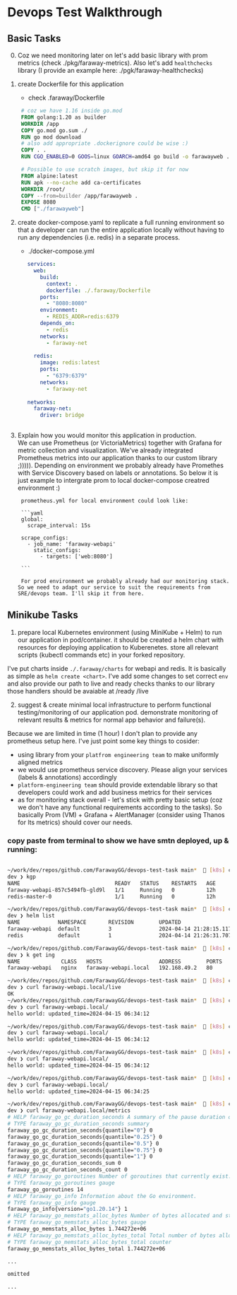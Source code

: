 # Devops Test Walkthrough

## Basic Tasks
0. Coz we need monitoring later on let's add basic library with prom metrics (check ./pkg/faraway-metrics). 
   Also let's add `healthchecks` library (I provide an example here: ./pgk/faraway-healthchecks)
1. create Dockerfile for this application
   - check .faraway/Dockerfile
   ```dockerfile
    # coz we have 1.16 inside go.mod
    FROM golang:1.20 as builder
    WORKDIR /app
    COPY go.mod go.sum ./
    RUN go mod download
    # also add appropriate .dockerignore could be wise :)
    COPY . .
    RUN CGO_ENABLED=0 GOOS=linux GOARCH=amd64 go build -o farawayweb .

    # Possible to use scratch images, but skip it for now
    FROM alpine:latest  
    RUN apk --no-cache add ca-certificates
    WORKDIR /root/
    COPY --from=builder /app/farawayweb .
    EXPOSE 8080
    CMD ["./farawayweb"]
   ```

2. create docker-compose.yaml to replicate a full running environment
    so that a developer can run the entire application locally without having
    to run any dependencies (i.e. redis) in a separate process.
   - ./docker-compose.yml
   ```yaml
      services:
        web:
          build:
            context: .
            dockerfile: ./.faraway/Dockerfile
          ports:
            - "8080:8080"
          environment:
            - REDIS_ADDR=redis:6379
          depends_on:
            - redis
          networks:
            - faraway-net
  
        redis:
          image: redis:latest
          ports:
            - "6379:6379"
          networks:
            - faraway-net
  
      networks:
        faraway-net:
          driver: bridge
  
   ```
3. Explain how you would monitor this application in production.   
        We can use Prometheus (or VictoriaMetrics) together with Grafana for metric collection and visualization. 
        We've already integrated Prometheus metrics into our application thanks to our custom library ;))))).
        Depending on environment we probably already have Promethes with Service Discovery based on labels or annotations. 
        So below it is just example to intergrate prom to local docker-compose creatred environment :)

        prometheus.yml for local environment could look like:

        ```yaml
        global:
          scrape_interval: 15s

        scrape_configs:
          - job_name: 'faraway-webapi'
            static_configs:
              - targets: ['web:8080'] 

        ```

        For prod environment we probably already had our monitoring stack. So we need to adapt our service to suit the requirements from SRE/devops team. I'll skip it from here.


## Minikube Tasks
1.  prepare local Kubernetes environment (using MiniKube + Helm) to run our application in pod/container.
it should be created a helm chart with resources for deploying application to Kuberenetes. 
store all relevant scripts (kubectl commands etc) in your forked repository.
  
  I've put charts inside `./.faraway/charts` for webapi and redis. 
  It is basically as simple as `helm create <chart>`. 
  I've add some changes to set correct `env` and also provide our path to live and ready checks thanks to our library those handlers should be avaiable at /ready /live


2.  suggest & create minimal local infrastructure to perform functional testing/monitoring of our application pod.
demonstrate monitoring of relevant results & metrics for normal app behavior and failure(s).  
  
  Because we are limited in time (1 hour) I don't plan to provide any prometheus setup here. 
  I've just point some key things to cosider:
  - using library from your `platfrom engineering team` to make uniformly aligned metrics
  - we would use prometheus service discovery. Please align your services (labels & annotations) accordingly
  - `platform-engineering team` should provide extendable library so that developers could work and add business metrics for their services
  - as for monitoring stack overall - let's stick with pretty basic setup (coz we don't have any functional requirements according to the tasks). So basically Prom (VM) + Grafana + AlertManager (consider using Thanos for lts metrics) should cover our needs.
 


### copy paste from terminal to show we have smtn deployed, up & running:
```bash

~/work/dev/repos/github.com/FarawayGG/devops-test-task main*   [k8s] config  
dev ❯ kgp
NAME                              READY   STATUS    RESTARTS   AGE
faraway-webapi-857c5494fb-gld9l   1/1     Running   0          12h
redis-master-0                    1/1     Running   0          12h

~/work/dev/repos/github.com/FarawayGG/devops-test-task main*   [k8s] config  
dev ❯ helm list                              
NAME            NAMESPACE       REVISION        UPDATED                                 STATUS          CHART                   APP VERSION
faraway-webapi  default         3               2024-04-14 21:28:15.117217907 +0300 MSK deployed        faraway-webapi-0.1.0    1.16.0     
redis           default         1               2024-04-14 21:26:31.707398535 +0300 MSK deployed        redis-19.1.0            7.2.4      

~/work/dev/repos/github.com/FarawayGG/devops-test-task main*   [k8s] config  
dev ❯ k get ing                        
NAME             CLASS   HOSTS                  ADDRESS        PORTS   AGE
faraway-webapi   nginx   faraway-webapi.local   192.168.49.2   80      12h

~/work/dev/repos/github.com/FarawayGG/devops-test-task main*   [k8s] config  
dev ❯ curl faraway-webapi.local/live                                                       
OK
~/work/dev/repos/github.com/FarawayGG/devops-test-task main*   [k8s] config  
dev ❯ curl faraway-webapi.local/    
hello world: updated_time=2024-04-15 06:34:12

~/work/dev/repos/github.com/FarawayGG/devops-test-task main*   [k8s] config  
dev ❯ curl faraway-webapi.local/
hello world: updated_time=2024-04-15 06:34:12

~/work/dev/repos/github.com/FarawayGG/devops-test-task main*   [k8s] config  
dev ❯ curl faraway-webapi.local/
hello world: updated_time=2024-04-15 06:34:12

~/work/dev/repos/github.com/FarawayGG/devops-test-task main*   [k8s] config  
dev ❯ curl faraway-webapi.local/
hello world: updated_time=2024-04-15 06:34:25

~/work/dev/repos/github.com/FarawayGG/devops-test-task main*   [k8s] config  
dev ❯ curl faraway-webapi.local/metrics
# HELP faraway_go_gc_duration_seconds A summary of the pause duration of garbage collection cycles.
# TYPE faraway_go_gc_duration_seconds summary
faraway_go_gc_duration_seconds{quantile="0"} 0
faraway_go_gc_duration_seconds{quantile="0.25"} 0
faraway_go_gc_duration_seconds{quantile="0.5"} 0
faraway_go_gc_duration_seconds{quantile="0.75"} 0
faraway_go_gc_duration_seconds{quantile="1"} 0
faraway_go_gc_duration_seconds_sum 0
faraway_go_gc_duration_seconds_count 0
# HELP faraway_go_goroutines Number of goroutines that currently exist.
# TYPE faraway_go_goroutines gauge
faraway_go_goroutines 14
# HELP faraway_go_info Information about the Go environment.
# TYPE faraway_go_info gauge
faraway_go_info{version="go1.20.14"} 1
# HELP faraway_go_memstats_alloc_bytes Number of bytes allocated and still in use.
# TYPE faraway_go_memstats_alloc_bytes gauge
faraway_go_memstats_alloc_bytes 1.744272e+06
# HELP faraway_go_memstats_alloc_bytes_total Total number of bytes allocated, even if freed.
# TYPE faraway_go_memstats_alloc_bytes_total counter
faraway_go_memstats_alloc_bytes_total 1.744272e+06

... 

omitted

...

```

